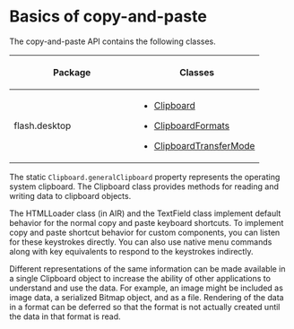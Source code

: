 # Basics of copy-and-paste

<div>

The copy-and-paste API contains the following classes.

<div>

<table>
<colgroup>
<col style="width: 50%" />
<col style="width: 50%" />
</colgroup>
<thead>
<tr class="header">
<th><p>Package</p></th>
<th><p>Classes</p></th>
</tr>
</thead>
<tbody>
<tr class="odd">
<td><p>flash.desktop</p></td>
<td><div>
<ul class="incremental">
<li><p><a
href="https://help.adobe.com/en_US/FlashPlatform/reference/actionscript/3/flash/desktop/Clipboard.html">Clipboard</a></p></li>
<li><p><a
href="https://help.adobe.com/en_US/FlashPlatform/reference/actionscript/3/flash/desktop/ClipboardFormats.html">ClipboardFormats</a></p></li>
<li><p><a
href="https://help.adobe.com/en_US/FlashPlatform/reference/actionscript/3/flash/desktop/ClipboardTransferMode.html">ClipboardTransferMode</a></p></li>
</ul>
</div></td>
</tr>
</tbody>
</table>

</div>

The static `Clipboard.generalClipboard` property represents the operating system
clipboard. The Clipboard class provides methods for reading and writing data to
clipboard objects.

The HTMLLoader class (in AIR) and the TextField class implement default behavior
for the normal copy and paste keyboard shortcuts. To implement copy and paste
shortcut behavior for custom components, you can listen for these keystrokes
directly. You can also use native menu commands along with key equivalents to
respond to the keystrokes indirectly.

Different representations of the same information can be made available in a
single Clipboard object to increase the ability of other applications to
understand and use the data. For example, an image might be included as image
data, a serialized Bitmap object, and as a file. Rendering of the data in a
format can be deferred so that the format is not actually created until the data
in that format is read.

</div>

<div>

<div>

</div>

</div>
